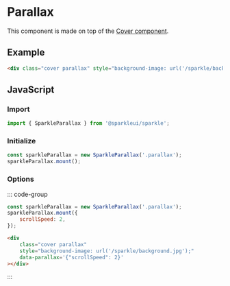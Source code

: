 <script setup>
import CoverView from '@/views/CoverView.vue';
</script>

# Parallax

This component is made on top of the [Cover component](./cover.md).

## Example

<CoverView example="parallax" />

```html
<div class="cover parallax" style="background-image: url('/sparkle/background.jpg');"></div>
```

## JavaScript

### Import

```js
import { SparkleParallax } from '@sparkleui/sparkle';
```

### Initialize

```js
const sparkleParallax = new SparkleParallax('.parallax');
sparkleParallax.mount();
```

### Options

::: code-group

```js [js]
const sparkleParallax = new SparkleParallax('.parallax');
sparkleParallax.mount({
    scrollSpeed: 2,
});
```

```html [html]
<div
    class="cover parallax"
    style="background-image: url('/sparkle/background.jpg');"
    data-parallax='{"scrollSpeed": 2}'
></div>
```

:::
